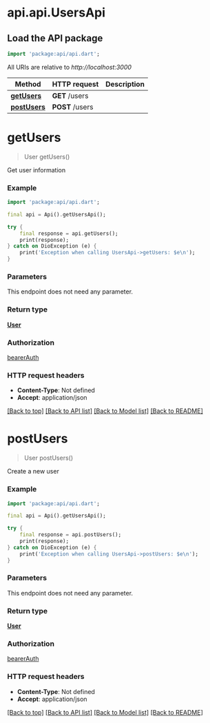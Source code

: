 # api.api.UsersApi

## Load the API package
```dart
import 'package:api/api.dart';
```

All URIs are relative to *http://localhost:3000*

Method | HTTP request | Description
------------- | ------------- | -------------
[**getUsers**](UsersApi.md#getusers) | **GET** /users | 
[**postUsers**](UsersApi.md#postusers) | **POST** /users | 


# **getUsers**
> User getUsers()



Get user information

### Example
```dart
import 'package:api/api.dart';

final api = Api().getUsersApi();

try {
    final response = api.getUsers();
    print(response);
} catch on DioException (e) {
    print('Exception when calling UsersApi->getUsers: $e\n');
}
```

### Parameters
This endpoint does not need any parameter.

### Return type

[**User**](User.md)

### Authorization

[bearerAuth](../README.md#bearerAuth)

### HTTP request headers

 - **Content-Type**: Not defined
 - **Accept**: application/json

[[Back to top]](#) [[Back to API list]](../README.md#documentation-for-api-endpoints) [[Back to Model list]](../README.md#documentation-for-models) [[Back to README]](../README.md)

# **postUsers**
> User postUsers()



Create a new user

### Example
```dart
import 'package:api/api.dart';

final api = Api().getUsersApi();

try {
    final response = api.postUsers();
    print(response);
} catch on DioException (e) {
    print('Exception when calling UsersApi->postUsers: $e\n');
}
```

### Parameters
This endpoint does not need any parameter.

### Return type

[**User**](User.md)

### Authorization

[bearerAuth](../README.md#bearerAuth)

### HTTP request headers

 - **Content-Type**: Not defined
 - **Accept**: application/json

[[Back to top]](#) [[Back to API list]](../README.md#documentation-for-api-endpoints) [[Back to Model list]](../README.md#documentation-for-models) [[Back to README]](../README.md)

